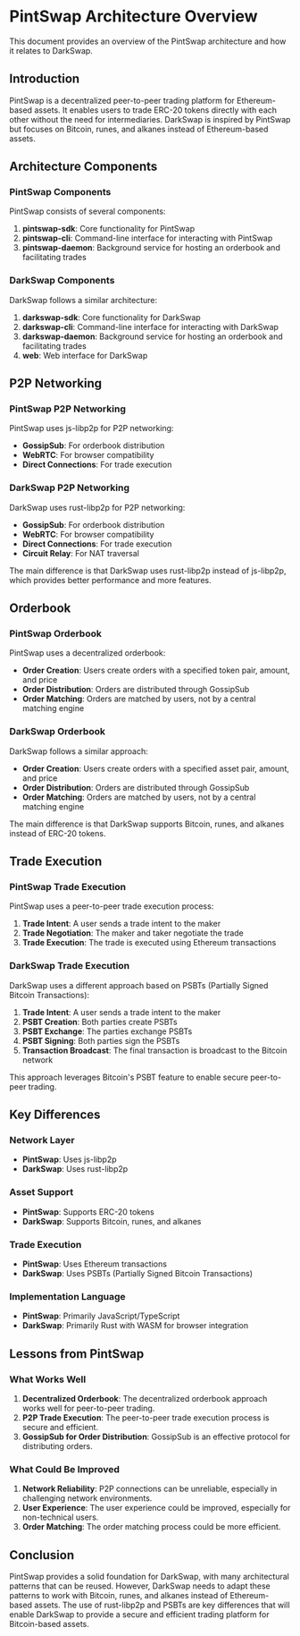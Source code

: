 # PintSwap Architecture Overview

This document provides an overview of the PintSwap architecture and how it relates to DarkSwap.

## Introduction

PintSwap is a decentralized peer-to-peer trading platform for Ethereum-based assets. It enables users to trade ERC-20 tokens directly with each other without the need for intermediaries. DarkSwap is inspired by PintSwap but focuses on Bitcoin, runes, and alkanes instead of Ethereum-based assets.

## Architecture Components

### PintSwap Components

PintSwap consists of several components:

1. **pintswap-sdk**: Core functionality for PintSwap
2. **pintswap-cli**: Command-line interface for interacting with PintSwap
3. **pintswap-daemon**: Background service for hosting an orderbook and facilitating trades

### DarkSwap Components

DarkSwap follows a similar architecture:

1. **darkswap-sdk**: Core functionality for DarkSwap
2. **darkswap-cli**: Command-line interface for interacting with DarkSwap
3. **darkswap-daemon**: Background service for hosting an orderbook and facilitating trades
4. **web**: Web interface for DarkSwap

## P2P Networking

### PintSwap P2P Networking

PintSwap uses js-libp2p for P2P networking:

- **GossipSub**: For orderbook distribution
- **WebRTC**: For browser compatibility
- **Direct Connections**: For trade execution

### DarkSwap P2P Networking

DarkSwap uses rust-libp2p for P2P networking:

- **GossipSub**: For orderbook distribution
- **WebRTC**: For browser compatibility
- **Direct Connections**: For trade execution
- **Circuit Relay**: For NAT traversal

The main difference is that DarkSwap uses rust-libp2p instead of js-libp2p, which provides better performance and more features.

## Orderbook

### PintSwap Orderbook

PintSwap uses a decentralized orderbook:

- **Order Creation**: Users create orders with a specified token pair, amount, and price
- **Order Distribution**: Orders are distributed through GossipSub
- **Order Matching**: Orders are matched by users, not by a central matching engine

### DarkSwap Orderbook

DarkSwap follows a similar approach:

- **Order Creation**: Users create orders with a specified asset pair, amount, and price
- **Order Distribution**: Orders are distributed through GossipSub
- **Order Matching**: Orders are matched by users, not by a central matching engine

The main difference is that DarkSwap supports Bitcoin, runes, and alkanes instead of ERC-20 tokens.

## Trade Execution

### PintSwap Trade Execution

PintSwap uses a peer-to-peer trade execution process:

1. **Trade Intent**: A user sends a trade intent to the maker
2. **Trade Negotiation**: The maker and taker negotiate the trade
3. **Trade Execution**: The trade is executed using Ethereum transactions

### DarkSwap Trade Execution

DarkSwap uses a different approach based on PSBTs (Partially Signed Bitcoin Transactions):

1. **Trade Intent**: A user sends a trade intent to the maker
2. **PSBT Creation**: Both parties create PSBTs
3. **PSBT Exchange**: The parties exchange PSBTs
4. **PSBT Signing**: Both parties sign the PSBTs
5. **Transaction Broadcast**: The final transaction is broadcast to the Bitcoin network

This approach leverages Bitcoin's PSBT feature to enable secure peer-to-peer trading.

## Key Differences

### Network Layer

- **PintSwap**: Uses js-libp2p
- **DarkSwap**: Uses rust-libp2p

### Asset Support

- **PintSwap**: Supports ERC-20 tokens
- **DarkSwap**: Supports Bitcoin, runes, and alkanes

### Trade Execution

- **PintSwap**: Uses Ethereum transactions
- **DarkSwap**: Uses PSBTs (Partially Signed Bitcoin Transactions)

### Implementation Language

- **PintSwap**: Primarily JavaScript/TypeScript
- **DarkSwap**: Primarily Rust with WASM for browser integration

## Lessons from PintSwap

### What Works Well

1. **Decentralized Orderbook**: The decentralized orderbook approach works well for peer-to-peer trading.
2. **P2P Trade Execution**: The peer-to-peer trade execution process is secure and efficient.
3. **GossipSub for Order Distribution**: GossipSub is an effective protocol for distributing orders.

### What Could Be Improved

1. **Network Reliability**: P2P connections can be unreliable, especially in challenging network environments.
2. **User Experience**: The user experience could be improved, especially for non-technical users.
3. **Order Matching**: The order matching process could be more efficient.

## Conclusion

PintSwap provides a solid foundation for DarkSwap, with many architectural patterns that can be reused. However, DarkSwap needs to adapt these patterns to work with Bitcoin, runes, and alkanes instead of Ethereum-based assets. The use of rust-libp2p and PSBTs are key differences that will enable DarkSwap to provide a secure and efficient trading platform for Bitcoin-based assets.